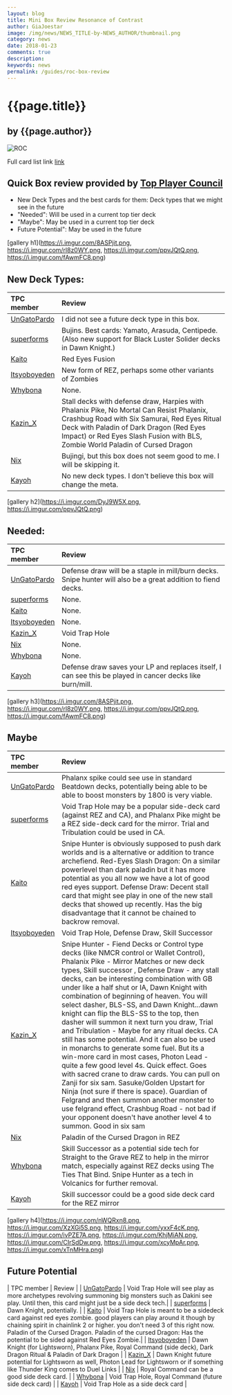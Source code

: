 ```yaml
---
layout: blog
title: Mini Box Review Resonance of Contrast
author: GiaJoestar
image: /img/news/NEWS_TITLE-by-NEWS_AUTHOR/thumbnail.png
category: news
date: 2018-01-23
comments: true
description: 
keywords: news
permalink: /guides/roc-box-review
---
```


# {{page.title}}
## by {{page.author}}

![ROC](https://i.imgur.com/KCl1rqR.png)

Full card list link [link](https:lol.com)

## Quick Box review provided by [Top Player Council](https://duellinksmeta.netlify.com/top-player-council/)

- New Deck Types and the best cards for them: Deck types that we might see in the future
- "Needed": Will be used in a current top tier deck
- "Maybe": May be used in a current top tier deck
- Future Potential": May be used in the future

[gallery h1](https://i.imgur.com/8ASPjit.png, https://i.imgur.com/rl8z0WY.png, https://i.imgur.com/ppvJQtQ.png, https://i.imgur.com/fAwmFC8.png)

## New Deck Types:

| TPC member | Review |
| :------- | :---- |
| [UnGatoPardo](https://duellinksmeta.netlify.com/authors/ungatopardo.html) | I did not see a future deck type in this box. |
| [superforms](https://duellinksmeta.netlify.com/authors/superforms.html) | Bujins. Best cards: Yamato, Arasuda, Centipede. (Also new support for Black Luster Solider decks in Dawn Knight.) | 
| [Kaito](https://duellinksmeta.netlify.com/authors/kaito.html) | Red Eyes Fusion |
| [Itsyoboyeden](https://duellinksmeta.netlify.com/authors/itsyoboyeden.html) | New form of REZ, perhaps some other variants of Zombies |
| [Whybona](https://duellinksmeta.netlify.com/authors/Whybona.html) | None. |
| [Kazin_X](https://duellinksmeta.netlify.com/authors/kazinx.html) | Stall decks with defense draw, Harpies with Phalanix Pike, No Mortal Can Resist Phalanix, Crashbug Road with Six Samurai, Red Eyes Ritual Deck with Paladin of Dark Dragon (Red Eyes Impact) or Red Eyes Slash Fusion with BLS, Zombie World Paladin of Cursed Dragon |
| [Nix](https://duellinksmeta.netlify.com/authors/nix.html) | Bujingi, but this box does not seem good to me. I will be skipping it. |
| [Kayoh](https://duellinksmeta.netlify.com/authors/Kayoh.html) | No new deck types. I don't believe this box will change the meta. |


[gallery h2](https://i.imgur.com/DyJ9W5X.png, https://i.imgur.com/ppvJQtQ.png)


## Needed:

| TPC member | Review |
| :------- | :---- |
| [UnGatoPardo](https://duellinksmeta.netlify.com/authors/ungatopardo.html) | Defense draw will be a staple in mill/burn decks. Snipe hunter will also be a great addition to fiend decks. |
| [superforms](https://duellinksmeta.netlify.com/authors/superforms.html) | None. |
| [Kaito](https://duellinksmeta.netlify.com/authors/kaito.html) | None. |
| [Itsyoboyeden](https://duellinksmeta.netlify.com/authors/itsyoboyeden.html) | None. |
| [Kazin_X](https://duellinksmeta.netlify.com/authors/kazinx.html) | Void Trap Hole |
| [Nix](https://duellinksmeta.netlify.com/authors/nix.html) | None. |
| [Whybona](https://duellinksmeta.netlify.com/authors/Whybona.html) | None. |
| [Kayoh](https://duellinksmeta.netlify.com/authors/Kayoh.html) | Defense draw saves your LP and replaces itself, I can see this be played in cancer decks like burn/mill. |


[gallery h3](https://i.imgur.com/8ASPjit.png, https://i.imgur.com/rl8z0WY.png, https://i.imgur.com/ppvJQtQ.png, https://i.imgur.com/fAwmFC8.png)


## Maybe

| TPC member | Review |
| :------- | :---- |
| [UnGatoPardo](https://duellinksmeta.netlify.com/authors/ungatopardo.html) | Phalanx spike could see use in standard Beatdown decks, potentially being able to be able to boost monsters by 1800 is very viable. |
| [superforms](https://duellinksmeta.netlify.com/authors/superforms.html) | Void Trap Hole may be a popular side-deck card (against REZ and CA), and Phalanx Pike might be a REZ side-deck card for the mirror. Trial and Tribulation could be used in CA. |
| [Kaito](https://duellinksmeta.netlify.com/authors/kaito.html) | Snipe Hunter is obviously supposed to push dark worlds and is a alternative or addition to trance archefiend. Red-Eyes Slash Dragon: On a similar powerlevel than dark paladin but it has more potential as you all now we have a lot of good red eyes support. Defense Draw: Decent stall card that might see play in one of the new stall decks that showed up recently. Has the big disadvantage that it cannot be chained to backrow removal. |
| [Itsyoboyeden](https://duellinksmeta.netlify.com/authors/itsyoboyeden.html) | Void Trap Hole, Defense Draw, Skill Successor |
| [Kazin_X](https://duellinksmeta.netlify.com/authors/kazinx.html) | Snipe Hunter - Fiend Decks or Control type decks (like NMCR control or Wallet Control), Phalanix Pike - Mirror Matches or new deck types, Skill successor , Defense Draw - any stall decks, can be interesting combination with GB under like a half shut or IA, Dawn Knight with combination of beginning of heaven. You will select dasher, BLS-SS, and Dawn Knight...dawn knight can flip the BLS-SS to the top, then dasher will summon it next turn you draw, Trial and Tribulation - Maybe for any ritual decks. CA still has some potential. And it can also be used in monarchs to generate some fuel. But its a win-more card in most cases, Photon Lead - quite a few good level 4s. Quick effect. Goes with sacred crane to draw cards. You can pull on Zanji for six sam. Sasuke/Golden Upstart for Ninja (not sure if there is space). Guardian of Felgrand and then summon another monster to use felgrand effect, Crashbug Road - not bad if your opponent doesn't have another level 4 to summon. Good in six sam |
| [Nix](https://duellinksmeta.netlify.com/authors/nix.html) | Paladin of the Cursed Dragon in REZ |
| [Whybona](https://duellinksmeta.netlify.com/authors/Whybona.html) | Skill Successor as a potential side tech for Straight to the Grave REZ to help in the mirror match, especially against REZ decks using The Ties That Bind. Snipe Hunter as a tech in Volcanics for further removal. |
| [Kayoh](https://duellinksmeta.netlify.com/authors/Kayoh.html) | Skill successor could be a good side deck card for the REZ mirror |


[gallery h4](https://i.imgur.com/nWQRxn8.png, https://i.imgur.com/XzXGi5S.png, https://i.imgur.com/yxxF4cK.png, https://i.imgur.com/ivPZE7A.png, https://i.imgur.com/KhjMiAN.png, https://i.imgur.com/CIrSdDw.png, https://i.imgur.com/xcyMpAr.png, https://i.imgur.com/xTnMHra.png)


## Future Potential

| TPC member | Review |
| [UnGatoPardo](https://duellinksmeta.netlify.com/authors/ungatopardo.html) | Void Trap Hole will see play as more archetypes revolving summoning big monsters such as Dakini see play. Until then, this card might just be a side deck tech.|
| [superforms](https://duellinksmeta.netlify.com/authors/superforms.html) | Dawn Knight, potentially. |
| [Kaito](https://duellinksmeta.netlify.com/authors/kaito.html) | Void Trap Hole is meant to be a sidedeck card against red eyes zombie. good players can play around it though by chaining spirit in chainlink 2 or higher. you don't need 3 of this right now. Paladin of the Cursed Dragon.  Paladin of the cursed Dragon: Has the potential to be sided against Red Eyes Zombie.|
| [Itsyoboyeden](https://duellinksmeta.netlify.com/authors/itsyoboyeden.html) | Dawn Knight (for Lightsworn), Phalanx Pike, Royal Command (side deck), Dark Dragon Ritual & Paladin of Dark Dragon |
| [Kazin_X](https://duellinksmeta.netlify.com/authors/kazinx.html) | Dawn Knight future potential for Lightsworn as well, Photon Lead for Lightsworn or if something like Thunder King comes to Duel Links |
| [Nix](https://duellinksmeta.netlify.com/authors/nix.html) | Royal Command can be a good side deck card. |
| [Whybona](https://duellinksmeta.netlify.com/authors/Whybona.html) | Void Trap Hole, Royal Command (future side deck card) |
| [Kayoh](https://duellinksmeta.netlify.com/authors/Kayoh.html) | Void Trap Hole as a side deck card |